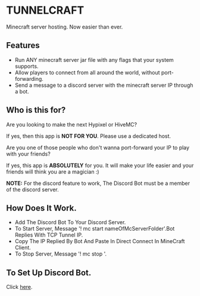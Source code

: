 # TUNNELCRAFT
Minecraft server hosting. Now easier than ever.

## Features
- Run ANY minecraft server jar file with any flags that your system supports.
- Allow players to connect from all around the world, without port-forwarding.
- Send a message to a discord server with the minecraft server IP through a bot.

## Who is this for?
Are you looking to make the next Hypixel or HiveMC?

If yes, then this app is **NOT FOR YOU**. Please use a dedicated host. 

Are you one of those people who don't wanna port-forward your IP to play with your friends?

If yes, this app is **ABSOLUTELY** for you. It will make your life easier and your friends will think you are a magician :)


**NOTE:** For the discord feature to work, The Discord Bot must be a member of the discord server.

## How Does It Work.
- Add The Discord Bot To Your Discord Server.
- To Start Server, Message '! mc start nameOfMcServerFolder'.Bot Replies With TCP Tunnel IP.
- Copy The IP Replied By Bot And Paste In Direct Connect In MineCraft Client.
- To Stop Server, Message '! mc stop '.

## To Set Up Discord Bot.
Click [here](/SETUP.md).